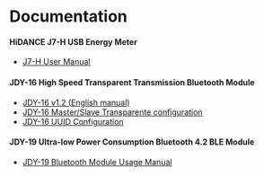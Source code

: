 # Documentation

#### HiDANCE J7-H USB Energy Meter
- [J7-H User Manual](J7-H)

#### JDY-16 High Speed Transparent Transmission Bluetooth Module
- [JDY-16 v1.2 (English manual)](JDY-16/JDY-16%20v1.2%20(English%20manual).pdf)
- [JDY-16 Master/Slave Transparente configuration](JDY-16/JDY-16%20Master%20Slave%20Transparent%20Transmission%20Configuration.pdf)
- [JDY-16 UUID Configuration](JDY-16/JDY-16%20UUID%20Configuration.pdf)

#### JDY-19 Ultra-low Power Consumption Bluetooth 4.2 BLE Module
- [JDY-19 Bluetooth Module Usage Manual](JDY-19/JDY-19%20Bluetooth%204.2%20BLE%20Module%20(v1.3).pdf)
